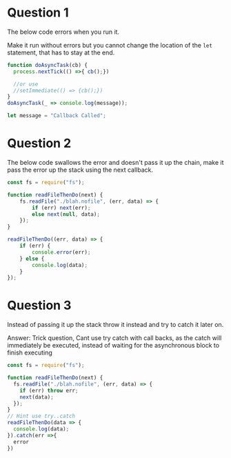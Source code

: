 # Question 1

The below code errors when you run it.

Make it run without errors but you cannot change the location of the `let` statement, that has to stay at the end.

```js
function doAsyncTask(cb) {
  process.nextTick(() =>{ cb();})

  //or use
  //setImmediate(() => {cb();})
}
doAsyncTask(_ => console.log(message));

let message = "Callback Called";
```

# Question 2

The below code swallows the error and doesn't pass it up the chain, make it pass the error up the stack using the next callback.

```js
const fs = require("fs");

function readFileThenDo(next) {
    fs.readFile("./blah.nofile", (err, data) => {
        if (err) next(err);
        else next(null, data);
    });
}

readFileThenDo((err, data) => {
    if (err) {
        console.error(err);
    } else {
        console.log(data);
    }
});
```

# Question 3

Instead of passing it up the stack throw it instead and try to catch it later on.

Answer:
Trick question, Cant use try catch with call backs, as the catch will immediately be executed, instead of waiting for the asynchronous block to finish executing


```js
const fs = require("fs");

function readFileThenDo(next) {
  fs.readFile("./blah.nofile", (err, data) => {
    if (err) throw err;
    next(data);
  });
}
// Hint use try..catch
readFileThenDo(data => {
  console.log(data);
}).catch(err =>{
  error
})
```
